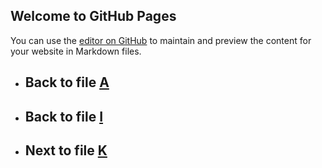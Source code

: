 

## Welcome to GitHub Pages

You can use the [editor on GitHub](https://github.com/samuelbetio/alphabet.file/edit/master/A/B/C/D/E/F/G/H/I/J/README.md) to maintain and preview the content for your website in Markdown files.

- ## **Back** to file [A](../../../../../../../../../../README.md)

- ## **Back** to file [I](../README.md)
- ## **Next** to file [K](K/)













